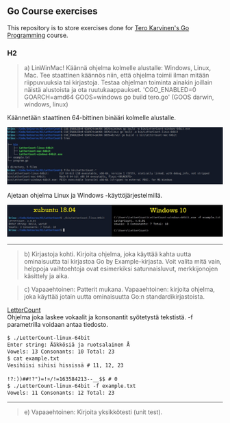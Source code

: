 ## Go Course exercises
This repository is to store exercises done for [Tero Karvinen's Go Programming](http://terokarvinen.com/2020/go-programming-course-2020-w22/#laksyt) course.

### H2
>a) LinWinMac! Käännä ohjelma kolmelle alustalle: Windows, Linux, Mac. Tee staattinen käännös niin, että ohjelma toimii ilman mitään riippuvuuksia tai kirjastoja. Testaa ohjelman toiminta ainakin joillain näistä alustoista ja ota ruutukaappaukset. 'CGO_ENABLED=0 GOARCH=amd64 GOOS=windows go build tero.go' (GOOS darwin, windows, linux)

Käännetään staattinen 64-bittinen binääri kolmelle alustalle.

![img1](img/img1.jpg)

Ajetaan ohjelma Linux ja Windows -käyttöjärjestelmillä.

![img2](img/img2.jpg)

<hr>

>b) Kirjastoja kohti. Kirjoita ohjelma, joka käyttää kahta uutta ominaisuutta tai kirjastoa Go by Example-kirjasta. Voit valita mitä vain, helppoja vaihtoehtoja ovat esimerkiksi satunnaisluvut, merkkijonojen käsittely ja aika.

>c) Vapaaehtoinen: Patterit mukana. Vapaaehtoinen: kirjoita ohjelma, joka käyttää jotain uutta ominaisuutta Go:n standardikirjastoista.

[LetterCount](LetterCount/program.go)<br>
Ohjelma joka laskee vokaalit ja konsonantit syötetystä tekstistä.
-f parametrilla voidaan antaa tiedosto.
~~~~
$ ./LetterCount-linux-64bit 
Enter string: Ääkkösiä ja ruotsalainen Å
Vowels: 13 Consonants: 10 Total: 23
$ cat example.txt 
Vesihiisi sihisi hississä # 11, 12, 23

!?:))##!?")=!¤/!=163584213--__$$ # 0
$ ./LetterCount-linux-64bit -f example.txt 
Vowels: 11 Consonants: 12 Total: 23
~~~~

<hr>

>e) Vapaaehtoinen: Kirjoita yksikkötesti (unit test).
